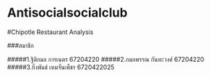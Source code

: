 # Antisocialsocialclub
#Chipotle Restaurant Analysis

###สมาชิก

#####1.ฐิติกมล การเนตร 67204220
#####2.กมลพรรณ กันทะวงศ์ 67204220
#####3.ยิ่งพันธ์ เหมจั่นเพ็ชร 6720422025

